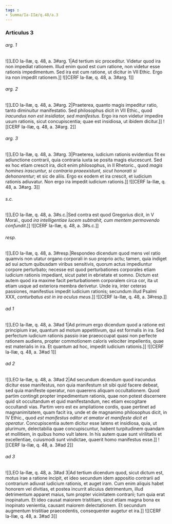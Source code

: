 ```yaml
---
tags : 
- Summa/Ia-IIæ/q.48/a.3
---
```


### Articulus 3

###### arg. 1
![[LEO Ia-IIæ, q. 48, a. 3#arg. 1|Ad tertium sic proceditur. Videtur quod ira non impediat rationem. Illud enim quod est cum ratione, non videtur esse rationis impedimentum. Sed ira est cum ratione, ut dicitur in VII Ethic. Ergo ira non impedit rationem.]]
![[CERF Ia-IIæ, q. 48, a. 3#arg. 1]]

###### arg. 2
![[LEO Ia-IIæ, q. 48, a. 3#arg. 2|Praeterea, quanto magis impeditur ratio, tanto diminuitur manifestatio. Sed philosophus dicit in VII Ethic., quod *iracundus non est insidiator, sed manifestus*. Ergo ira non videtur impedire usum rationis, sicut concupiscentia; quae est insidiosa, ut ibidem dicitur.]]
![[CERF Ia-IIæ, q. 48, a. 3#arg. 2]]

###### arg. 3
![[LEO Ia-IIæ, q. 48, a. 3#arg. 3|Praeterea, iudicium rationis evidentius fit ex adiunctione contrarii, quia contraria iuxta se posita magis elucescunt. Sed ex hoc etiam crescit ira, dicit enim philosophus, in II Rhetoric., quod *magis homines irascuntur, si contraria praeexistunt, sicut honorati si dehonorentur*; et sic de aliis. Ergo ex eodem et ira crescit, et iudicium rationis adiuvatur. Non ergo ira impedit iudicium rationis.]]
![[CERF Ia-IIæ, q. 48, a. 3#arg. 3]]

###### s.c.
![[LEO Ia-IIæ, q. 48, a. 3#s.c.|Sed contra est quod Gregorius dicit, in V Moral., quod *ira intelligentiae lucem subtrahit, cum mentem permovendo confundit*.]]
![[CERF Ia-IIæ, q. 48, a. 3#s.c.]]

###### resp.
![[LEO Ia-IIæ, q. 48, a. 3#resp.|Respondeo dicendum quod mens vel ratio quamvis non utatur organo corporali in suo proprio actu; tamen, quia indiget ad sui actum quibusdam viribus sensitivis, quorum actus impediuntur corpore perturbato; necesse est quod perturbationes corporales etiam iudicium rationis impediant, sicut patet in ebrietate et somno. Dictum est autem quod ira maxime facit perturbationem corporalem circa cor, ita ut etiam usque ad exteriora membra derivetur. Unde ira, inter ceteras passiones, manifestius impedit iudicium rationis; secundum illud Psalmi XXX, *conturbatus est in ira oculus meus*.]]
![[CERF Ia-IIæ, q. 48, a. 3#resp.]]

###### ad 1
![[LEO Ia-IIæ, q. 48, a. 3#ad 1|Ad primum ergo dicendum quod a ratione est principium irae, quantum ad motum appetitivum, qui est formalis in ira. Sed perfectum iudicium rationis passio irae praeoccupat quasi non perfecte rationem audiens, propter commotionem caloris velociter impellentis, quae est materialis in ira. Et quantum ad hoc, impedit iudicium rationis.]]
![[CERF Ia-IIæ, q. 48, a. 3#ad 1]]

###### ad 2
![[LEO Ia-IIæ, q. 48, a. 3#ad 2|Ad secundum dicendum quod iracundus dicitur esse manifestus, non quia manifestum sit sibi quid facere debeat, sed quia manifeste operatur, non quaerens aliquam occultationem. Quod partim contingit propter impedimentum rationis, quae non potest discernere quid sit occultandum et quid manifestandum, nec etiam excogitare occultandi vias. Partim vero est ex ampliatione cordis, quae pertinet ad magnanimitatem, quam facit ira, unde et de magnanimo philosophus dicit, in IV Ethic., quod *est manifestus oditor et amator et manifeste dicit et operatur*. Concupiscentia autem dicitur esse latens et insidiosa, quia, ut plurimum, delectabilia quae concupiscuntur, habent turpitudinem quandam et mollitiem, in quibus homo vult latere. In his autem quae sunt virilitatis et excellentiae, cuiusmodi sunt vindictae, quaerit homo manifestus esse.]]
![[CERF Ia-IIæ, q. 48, a. 3#ad 2]]

###### ad 3
![[LEO Ia-IIæ, q. 48, a. 3#ad 3|Ad tertium dicendum quod, sicut dictum est, motus irae a ratione incipit, et ideo secundum idem appositio contrarii ad contrarium adiuvat iudicium rationis, et auget iram. Cum enim aliquis habet honorem vel divitias, et postea incurrit alicuius detrimentum, illud detrimentum apparet maius, tum propter vicinitatem contrarii; tum quia erat inopinatum. Et ideo causat maiorem tristitiam, sicut etiam magna bona ex inopinato venientia, causant maiorem delectationem. Et secundum augmentum tristitiae praecedentis, consequenter augetur et ira.]]
![[CERF Ia-IIæ, q. 48, a. 3#ad 3]]


